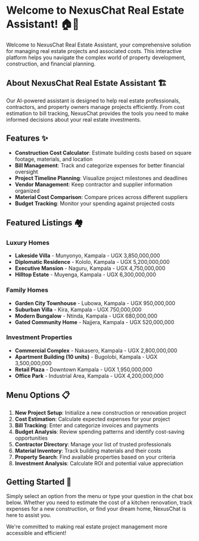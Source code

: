# Welcome to NexusChat Real Estate Assistant! 🏠💼

Welcome to NexusChat Real Estate Assistant, your comprehensive solution for managing real estate projects and associated costs. This interactive platform helps you navigate the complex world of property development, construction, and financial planning.

## About NexusChat Real Estate Assistant 🏗️

Our AI-powered assistant is designed to help real estate professionals, contractors, and property owners manage projects efficiently. From cost estimation to bill tracking, NexusChat provides the tools you need to make informed decisions about your real estate investments.

## Features ✨

- **Construction Cost Calculator**: Estimate building costs based on square footage, materials, and location
- **Bill Management**: Track and categorize expenses for better financial oversight
- **Project Timeline Planning**: Visualize project milestones and deadlines
- **Vendor Management**: Keep contractor and supplier information organized
- **Material Cost Comparison**: Compare prices across different suppliers
- **Budget Tracking**: Monitor your spending against projected costs

## Featured Listings 🏘️

### Luxury Homes
- **Lakeside Villa** - Munyonyo, Kampala - UGX 3,850,000,000
- **Diplomatic Residence** - Kololo, Kampala - UGX 5,200,000,000
- **Executive Mansion** - Naguru, Kampala - UGX 4,750,000,000
- **Hilltop Estate** - Muyenga, Kampala - UGX 6,300,000,000

### Family Homes
- **Garden City Townhouse** - Lubowa, Kampala - UGX 950,000,000
- **Suburban Villa** - Kira, Kampala - UGX 750,000,000
- **Modern Bungalow** - Ntinda, Kampala - UGX 680,000,000
- **Gated Community Home** - Najjera, Kampala - UGX 520,000,000

### Investment Properties
- **Commercial Complex** - Nakasero, Kampala - UGX 2,800,000,000
- **Apartment Building (10 units)** - Bugolobi, Kampala - UGX 3,500,000,000
- **Retail Plaza** - Downtown Kampala - UGX 1,950,000,000
- **Office Park** - Industrial Area, Kampala - UGX 4,200,000,000

## Menu Options 📋

1. **New Project Setup**: Initialize a new construction or renovation project
2. **Cost Estimation**: Calculate expected expenses for your project
3. **Bill Tracking**: Enter and categorize invoices and payments
4. **Budget Analysis**: Review spending patterns and identify cost-saving opportunities
5. **Contractor Directory**: Manage your list of trusted professionals
6. **Material Inventory**: Track building materials and their costs
7. **Property Search**: Find available properties based on your criteria
8. **Investment Analysis**: Calculate ROI and potential value appreciation

## Getting Started 🚀

Simply select an option from the menu or type your question in the chat box below. Whether you need to estimate the cost of a kitchen renovation, track expenses for a new construction, or find your dream home, NexusChat is here to assist you.

We're committed to making real estate project management more accessible and efficient!
